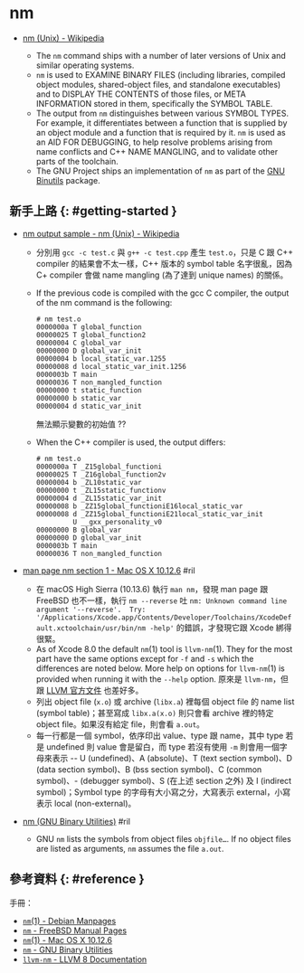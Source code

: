 # nm

  - [nm \(Unix\) \- Wikipedia](https://en.wikipedia.org/wiki/Nm_(Unix))

      - The `nm` command ships with a number of later versions of Unix and similar operating systems.
      - `nm` is used to EXAMINE BINARY FILES (including libraries, compiled object modules, shared-object files, and standalone executables) and to DISPLAY THE CONTENTS of those files, or META INFORMATION stored in them, specifically the SYMBOL TABLE.
      - The output from `nm` distinguishes between various SYMBOL TYPES. For example, it differentiates between a function that is supplied by an object module and a function that is required by it. `nm` is used as an AID FOR DEBUGGING, to help resolve problems arising from name conflicts and C++ NAME MANGLING, and to validate other parts of the toolchain.
      - The GNU Project ships an implementation of `nm` as part of the [GNU Binutils](https://www.gnu.org/software/binutils/) package.

## 新手上路 {: #getting-started }

  - [nm output sample - nm \(Unix\) \- Wikipedia](https://en.wikipedia.org/wiki/Nm_(Unix)#nm_output_sample)

      - 分別用 `gcc -c test.c` 與 `g++ -c test.cpp` 產生 `test.o`，只是 C 跟 C++ compiler 的結果會不太一樣，C++ 版本的 symbol table 名字很亂，因為 C+ compiler 會做 name mangling (為了達到 unique names) 的關係。

      - If the previous code is compiled with the gcc C compiler, the output of the nm command is the following:

            # nm test.o
            0000000a T global_function
            00000025 T global_function2
            00000004 C global_var
            00000000 D global_var_init
            00000004 b local_static_var.1255
            00000008 d local_static_var_init.1256
            0000003b T main
            00000036 T non_mangled_function
            00000000 t static_function
            00000000 b static_var
            00000004 d static_var_init

        無法顯示變數的初始值 ??

      - When the C++ compiler is used, the output differs:

            # nm test.o
            0000000a T _Z15global_functioni
            00000025 T _Z16global_function2v
            00000004 b _ZL10static_var
            00000000 t _ZL15static_functionv
            00000004 d _ZL15static_var_init
            00000008 b _ZZ15global_functioniE16local_static_var
            00000008 d _ZZ15global_functioniE21local_static_var_init
                     U __gxx_personality_v0
            00000000 B global_var
            00000000 D global_var_init
            0000003b T main
            00000036 T non_mangled_function

  - [man page nm section 1 - Mac OS X 10.12.6](http://www.manpagez.com/man/1/nm/osx-10.12.6.php) #ril

      - 在 macOS High Sierra (10.13.6) 執行 `man nm`，發現 man page 跟 FreeBSD 也不一樣，執行 `nm --reverse` 吐 `nm: Unknown command line argument '--reverse'.  Try: '/Applications/Xcode.app/Contents/Developer/Toolchains/XcodeDefault.xctoolchain/usr/bin/nm -help'` 的錯誤，才發現它跟 Xcode 綁得很緊。
      - As of Xcode 8.0 the default `nm`(1) tool is `llvm-nm`(1). They for the most part have the same options except for `-f` and `-s` which the differences are noted below. More help on options for `llvm-nm`(1) is provided when running it with the `--help` option. 原來是 `llvm-nm`，但跟 [LLVM 官方文件](https://llvm.org/docs/CommandGuide/llvm-nm.html) 也差好多。
      - 列出 object file (`x.o`) 或 archive (`libx.a`) 裡每個 object file 的 name list (symbol table)；甚至寫成 `libx.a(x.o)` 則只會看 archive 裡的特定 object file。如果沒有給定 file，則會看 `a.out`。
      - 每一行都是一個 symbol，依序印出 value、type 跟 name，其中 type 若是 undefined 則 value 會是留白，而 type 若沒有使用 `-m` 則會用一個字母來表示 -- U (undefined)、A (absolute)、T (text section symbol)、D (data section symbol)、B (bss section symbol)、C (common symbol)、- (debugger symbol)、S (在上述 section 之外) 及 I (indirect symbol)；Symbol type 的字母有大小寫之分，大寫表示 external，小寫表示 local (non-external)。

  - [nm \(GNU Binary Utilities\)](https://sourceware.org/binutils/docs-2.31/binutils/nm.html) #ril
      - GNU `nm` lists the symbols from object files `objfile…`. If no object files are listed as arguments, `nm` assumes the file `a.out`.

## 參考資料 {: #reference }

手冊：

  - [`nm`(1) - Debian Manpages](https://manpages.debian.org/stretch/binutils/nm.1.en.html)
  - [`nm` - FreeBSD Manual Pages](https://www.freebsd.org/cgi/man.cgi?query=nm)
  - [`nm`(1) - Mac OS X 10.12.6](http://www.manpagez.com/man/1/nm/osx-10.12.6.php)
  - [`nm` - GNU Binary Utilities](https://sourceware.org/binutils/docs-2.31/binutils/nm.html#nm)
  - [`llvm-nm` - LLVM 8 Documentation](https://llvm.org/docs/CommandGuide/llvm-nm.html)
